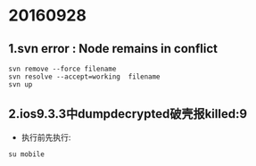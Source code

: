 # 20160928



## 1.svn error : Node remains in conflict

```shell
svn remove --force filename
svn resolve --accept=working  filename
svn up
```

## 2.ios9.3.3中dumpdecrypted破壳报killed:9

* 执行前先执行:

```shell
su mobile
```